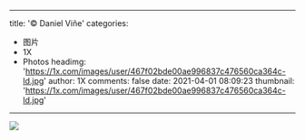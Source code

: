 
---
title: '© Daniel Viñe'
categories: 
 - 图片
 - 1X
 - Photos
headimg: 'https://1x.com/images/user/467f02bde00ae996837c476560ca364c-ld.jpg'
author: 1X
comments: false
date: 2021-04-01 08:09:23
thumbnail: 'https://1x.com/images/user/467f02bde00ae996837c476560ca364c-ld.jpg'
---

<div>   
<img src="https://1x.com/images/user/467f02bde00ae996837c476560ca364c-ld.jpg" referrerpolicy="no-referrer">  
</div>
            